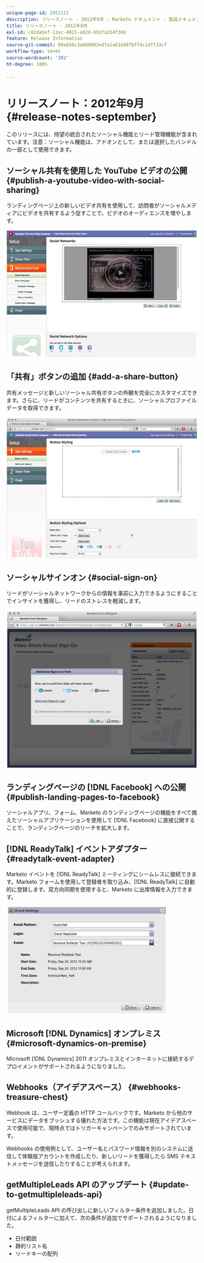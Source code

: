 ```yaml
---
unique-page-id: 2951111
description: リリースノート - 2012年9月 - Marketo ドキュメント - 製品ドキュメント
title: リリースノート - 2012年9月
exl-id: c81da5ef-11ec-4015-a820-691fa314f369
feature: Release Information
source-git-commit: 09a656c3a0d0002edfa1a61b987bff4c1dff33cf
workflow-type: tm+mt
source-wordcount: '302'
ht-degree: 100%

---
```


# リリースノート：2012年9月 {#release-notes-september}

このリリースには、待望の統合されたソーシャル機能とリード管理機能が含まれています。注意：ソーシャル機能は、アドオンとして、または選択したバンドルの一部として使用できます。

## ソーシャル共有を使用した YouTube ビデオの公開 {#publish-a-youtube-video-with-social-sharing}

ランディングページ上の新しいビデオ共有を使用して、訪問者がソーシャルメディアにビデオを共有するよう促すことで、ビデオのオーディエンスを増やします。

![](assets/image2014-9-23-10-3a39-3a21.png)

## 「共有」ボタンの追加 {#add-a-share-button}

共有メッセージと新しいソーシャル共有ボタンの外観を完全にカスタマイズできます。さらに、リードがコンテンツを共有するときに、ソーシャルプロファイルデータを取得できます。

![](assets/image2014-9-23-10-3a39-3a46.png)

## ソーシャルサインオン {#social-sign-on}

リードがソーシャルネットワークからの情報を事前に入力できるようにすることでインサイトを獲得し、リードのストレスを軽減します。

![](assets/image2014-9-23-10-3a40-3a2.png)

## ランディングページの [!DNL Facebook] への公開 {#publish-landing-pages-to-facebook}

ソーシャルアプリ、フォーム、Marketo のランディングページの機能をすべて備えたソーシャルアプリケーションを使用して [!DNL Facebook] に直接公開することで、ランディングページのリーチを拡大します。

## [!DNL ReadyTalk] イベントアダプター {#readytalk-event-adapter}

Marketo イベントを [!DNL ReadyTalk] ミーティングにシームレスに接続できます。Marketo フォームを使用して登録者を取り込み、[!DNL ReadyTalk] に自動的に登録します。双方向同期を使用すると、Marketo に出席情報を入力できます。

![](assets/image2014-9-23-10-3a40-3a16.png)

## Microsoft [!DNL Dynamics] オンプレミス {#microsoft-dynamics-on-premise}

Microsoft [!DNL Dynamics] 2011 オンプレミスとインターネットに接続するデプロイメントがサポートされるようになりました。

## Webhooks（アイデアスペース） {#webhooks-treasure-chest}

Webhook は、ユーザー定義の HTTP コールバックです。Marketo から他のサービスにデータをプッシュする優れた方法です。この機能は現在アイデアスペースで使用可能で、現時点ではトリガーキャンペーンでのみサポートされています。

Webhooks の使用例として、ユーザー名とパスワード情報を別のシステムに送信して体験版アカウントを作成したり、新しいリードを獲得したら SMS テキストメッセージを送信したりすることが考えられます。

## getMultipleLeads API のアップデート {#update-to-getmultipleleads-api}

getMultipleLeads API の呼び出しに新しいフィルター条件を追加しました。日付によるフィルターに加えて、次の条件が追加でサポートされるようになりました。

* 日付範囲
* 静的リスト名
* リードキーの配列
